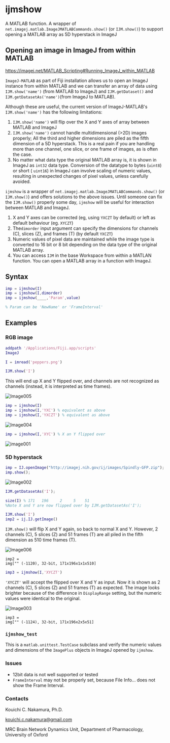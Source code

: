 # ijmshow
A MATLAB function. A wrapper of `net.imagej.matlab.ImageJMATLABCommands.show()` (or `IJM.show()`) to support opening a MATLAB array as 5D hyperstack in ImageJ



## Opening an image in ImageJ from within MATLAB

https://imagej.net/MATLAB_Scripting#Running_ImageJ_within_MATLAB



`ImageJ-MATLAB` as part of Fiji installation allows us to open an ImageJ instance from within MATLAB and we can transfer an array of  data using `IJM.show('name')` (from MATLAB to ImageJ) and `IJM.getDataset()` and `IJM.getDatasetAs('name')`(from ImageJ to MATLAB).

Although these are useful, the current version of ImageJ-MATLAB's  `IJM.show('name')` has the following limitations:

1. `IJM.show('name')` will flip over the X and Y axes of array between MATLAB and ImageJ
2. `IJM.show('name')` cannot handle multidimensional (>2D) images properly; All the third and higher dimensions are piled as the fifth dimension of a 5D hyperstack. This is a real pain if you are handling more than one channel, one slice, or one frame of images, as is often the case.
3. No matter what data type the original MATLAB array is, it is shown in ImageJ as `int32` data type. Conversion of the datatype to bytes (`uint8`) or short ( `uint16`) in ImageJ can involve scaling of numeric values, resulting in unexpected changes of pixel values, unless carefully avoided.

`ijmshow` is a wrapper of  `net.imagej.matlab.ImageJMATLABCommands.show()` (or `IJM.show()`) and offers solutions to the above issues. Until someone can fix the `IJM.show()` properly some day, `ijmshow` will be useful for interaction between MATLAB and ImageJ.

1. X and Y axes can be corrected (eg, using `YXCZT` by default) or left as default behaviour (eg. `XYCZT`)
2. The`dimorder` input argument can specify the dimensions for channels (C), slices (Z), and frames (T) (by default `YXCZT`)
3. Numeric values of pixel data are maintained while the image type is converted to 16 bit or 8 bit depending on the data type of the original MATLAB array.
4. You can access `IJM` in the base Workspace from within a MATLAN function. You can open a MATLAB array in a function with ImageJ.



## Syntax

```matlab
imp = ijmshow(I)
imp = ijmshow(I,dimorder)
imp = ijmshow(____,'Param',value)

% Param can be 'NewName' or 'FrameInterval'
```



## Examples



### RGB image

```matlab
addpath '/Applications/Fiji.app/scripts'
ImageJ

I = imread('peppers.png')

IJM.show('I') 
```

This will end up X and Y flipped over, and channels are not recognized as channels (instead, it is interpreted as time frames).

![Image005](Image005.png)

```matlab
imp = ijmshow(I)
imp = ijmshow(I,'YXC') % equivalent as above
imp = ijmshow(I,'YXCZT') % equivalent as above
```

![Image004](Image004.png)

```matlab
imp = ijmshow(I,'XYC') % X an Y flipped over
```

![image001](image001.png)

### 5D hyperstack


```matlab
imp = IJ.openImage("http://imagej.nih.gov/ij/images/Spindly-GFP.zip");
imp.show();
```

![Image002](Image002.png)

```matlab
IJM.getDatasetAs('I');

size(I) % 171   196     2     5    51
%Note X and Y are now flipped over by IJM.getDatasetAs('I');

IJM.show('I') 
imp2 = ij.IJ.getImage()
```
`IJM.show()` will flip X and Y again, so back to normal X and Y.  However, 2 channels (C), 5 slices (Z) and 51 frames (T) are all piled in the fifth dimension as 510 time frames (T).



![Image006](Image006.png)

```
imp2 =
img["" (-1120), 32-bit, 171x196x1x1x510]
```



```matlab
imp3 = ijmshow(I,'XYCZT')
```

 `'XYCZT'` will accept the flipped over X and Y as input. Now it is shown as 2 channels (C), 5 slices (Z) and 51 frames (T) as expected. The image looks brighter because of the difference in `DisplayRange` setting, but the numeric values were identical to the original.

![Image003](Image003.png)



```
imp3 =
img["" (-1124), 32-bit, 171x196x2x5x51]
```



### `ijmshow_test`

This is a `matlab.unittest.TestCase` subclass and verify the numeric values and dimensions of the `ImagePlus` objects in ImageJ opened by `ijmshow`.



### Issues

+ 12bit data is not well supported or tested
+ `FrameInterval` may not be properly set, because File Info... does not show the Frame Interval.



### Contacts

Kouichi C. Nakamura, Ph.D.

kouichi.c.nakamura@gmail.com

MRC Brain Network Dynamics Unit, Department of Pharmacology, University of Oxford

